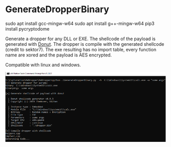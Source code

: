 # GenerateDropperBinary

sudo apt install gcc-mingw-w64
sudo apt install g++-mingw-w64
pip3 install pycryptodome

Generate a dropper for any DLL or EXE. The shellcode of the payload is generated with [Donut](https://github.com/TheWover/donut). The dropper is compile with the generated shellcode (credit to sektor7). The exe resulting has no import table, every function name are xored and the payload is AES encrypted. 


Compatible with linux and windows.  

![alt text](https://github.com/maxDcb/PeDropper/blob/master/ressources/image1.png?raw=true)